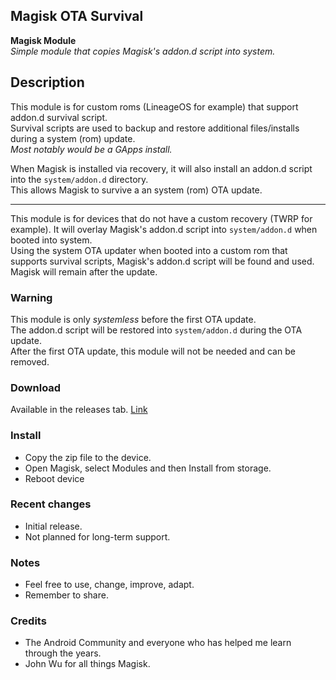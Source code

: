 ## Magisk OTA Survival

<b>Magisk Module</b><br>
<i>Simple module that copies Magisk's addon.d script into system.</i>

## Description
This module is for custom roms (LineageOS for example) that support addon.d survival script.<br>
Survival scripts are used to backup and restore additional files/installs during a system (rom) update.<br>
<i>Most notably would be a GApps install.</i>

When Magisk is installed via recovery, it will also install an addon.d script into the `system/addon.d` directory.<br>
This allows Magisk to survive a an system (rom) OTA update.

---

This module is for devices that do not have a custom recovery (TWRP for example).
It will overlay Magisk's addon.d script into `system/addon.d` when booted into system.<br>
Using the system OTA updater when booted into a custom rom that supports survival scripts, Magisk's addon.d script will be found and used.<br>
Magisk will remain after the update.

### Warning
This module is only <i>systemless</i> before the first OTA update.<br>
The addon.d script will be restored into `system/addon.d` during the OTA update.<br>
After the first OTA update, this module will not be needed and can be removed.

### Download
Available in the releases tab. [Link](https://github.com/mModule/mSurvival/releases)

### Install
- Copy the zip file to the device.
- Open Magisk, select Modules and then Install from storage.
- Reboot device

### Recent changes
- Initial release.
- Not planned for long-term support.

### Notes
- Feel free to use, change, improve, adapt.
- Remember to share.

### Credits
- The Android Community and everyone who has helped me learn through the years.
- John Wu for all things Magisk.
